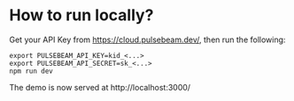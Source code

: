 # How to run locally?

Get your API Key from https://cloud.pulsebeam.dev/, then run the following:

```
export PULSEBEAM_API_KEY=kid_<...>
export PULSEBEAM_API_SECRET=sk_<...>
npm run dev
```

The demo is now served at http://localhost:3000/
